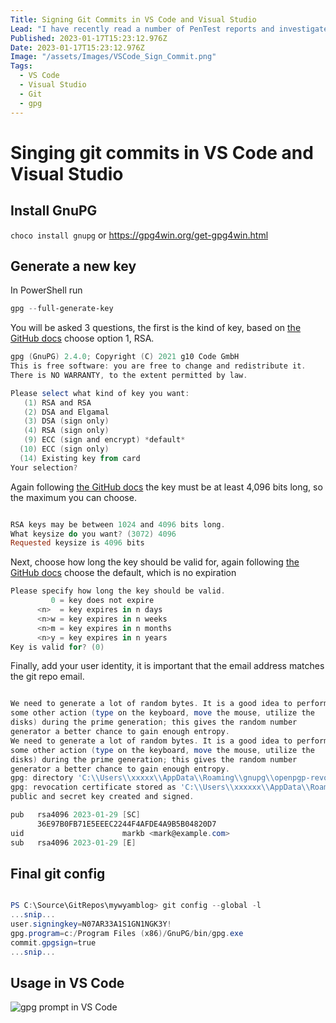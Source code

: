 ```yaml
---
Title: Signing Git Commits in VS Code and Visual Studio
Lead: "I have recently read a number of PenTest reports and investigated and fixed the vulnerabilities."
Published: 2023-01-17T15:23:12.976Z
Date: 2023-01-17T15:23:12.976Z
Image: "/assets/Images/VSCode_Sign_Commit.png"
Tags:
  - VS Code
  - Visual Studio
  - Git
  - gpg
---
```


# Singing git commits in VS Code and Visual Studio

## Install GnuPG

`choco install gnupg` or https://gpg4win.org/get-gpg4win.html 

## Generate a new key

In PowerShell run

``` powershell
gpg --full-generate-key
```

You will be asked 3 questions, the first is the kind of key, based on [the GitHub docs](https://docs.github.com/en/authentication/managing-commit-signature-verification/generating-a-new-gpg-key) choose option 1, RSA.

``` powershell
gpg (GnuPG) 2.4.0; Copyright (C) 2021 g10 Code GmbH
This is free software: you are free to change and redistribute it.
There is NO WARRANTY, to the extent permitted by law.

Please select what kind of key you want:
   (1) RSA and RSA
   (2) DSA and Elgamal
   (3) DSA (sign only)
   (4) RSA (sign only)
   (9) ECC (sign and encrypt) *default*
  (10) ECC (sign only)
  (14) Existing key from card
Your selection?
```

Again following [the GitHub docs](https://docs.github.com/en/authentication/managing-commit-signature-verification/generating-a-new-gpg-key) the key must be at least 4,096 bits long, so the maximum you can choose.

``` powershell

RSA keys may be between 1024 and 4096 bits long.
What keysize do you want? (3072) 4096
Requested keysize is 4096 bits


```

Next, choose how long the key should be valid for, again following [the GitHub docs](https://docs.github.com/en/authentication/managing-commit-signature-verification/generating-a-new-gpg-key) choose the default, which is no expiration

``` powershell
Please specify how long the key should be valid.
         0 = key does not expire
      <n>  = key expires in n days
      <n>w = key expires in n weeks
      <n>m = key expires in n months
      <n>y = key expires in n years
Key is valid for? (0)
```

Finally, add your user identity, it is important that the email address matches the git repo email.

``` powershell

We need to generate a lot of random bytes. It is a good idea to perform
some other action (type on the keyboard, move the mouse, utilize the
disks) during the prime generation; this gives the random number
generator a better chance to gain enough entropy.
We need to generate a lot of random bytes. It is a good idea to perform
some other action (type on the keyboard, move the mouse, utilize the
disks) during the prime generation; this gives the random number
generator a better chance to gain enough entropy.
gpg: directory 'C:\\Users\\xxxxx\\AppData\\Roaming\\gnupg\\openpgp-revocs.d' created
gpg: revocation certificate stored as 'C:\\Users\\xxxxxx\\AppData\\Roaming\\gnupg\\openpgp-revocs.d\\36E97B0FB71E5EEEC2244F4AFDE4A9B5B04820D7.rev'
public and secret key created and signed.

pub   rsa4096 2023-01-29 [SC]
      36E97B0FB71E5EEEC2244F4AFDE4A9B5B04820D7
uid                      markb <mark@example.com>
sub   rsa4096 2023-01-29 [E]

```


## Final git config

``` powershell

PS C:\Source\GitRepos\mywyamblog> git config --global -l
...snip...
user.signingkey=N07AR33A1S1GN1NGK3Y!
gpg.program=c:/Program Files (x86)/GnuPG/bin/gpg.exe
commit.gpgsign=true
...snip...

```

## Usage in VS Code
![gpg prompt in VS Code](/assets/images/VSCode_Sign_Commit.png)